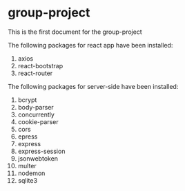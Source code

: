 # group-project
This is the first document for the group-project

The following packages for react app have been installed:
1. axios
2. react-bootstrap
3. react-router


The following packages for server-side have been installed:
 1.   bcrypt
 2.   body-parser
 3.   concurrently
 4.   cookie-parser
 5.   cors
 6.   epress
 7.   express
 8.   express-session
 9.   jsonwebtoken
 10.  multer
 11.  nodemon
 12.  sqlite3
